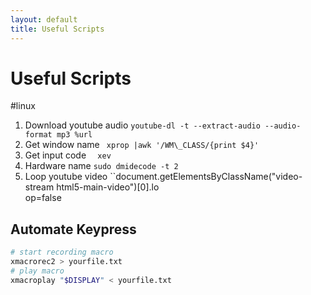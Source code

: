 ```yaml
---
layout: default
title: Useful Scripts
---
```

# Useful Scripts
#linux 


1.	Download youtube audio ``youtube-dl -t --extract-audio --audio-format mp3 %url``
2.	Get window name ``	xprop |awk '/WM\_CLASS/{print $4}'  ``
3.	Get input code ``	xev  ``
4.	Hardware name ``sudo dmidecode -t 2  ``
5.	Loop youtube video ``document.getElementsByClassName("video-stream html5-main-video")\[0\].lo  
op=false


## Automate Keypress
```bash
# start recording macro
xmacrorec2 > yourfile.txt
# play macro
xmacroplay "$DISPLAY" < yourfile.txt
```






























